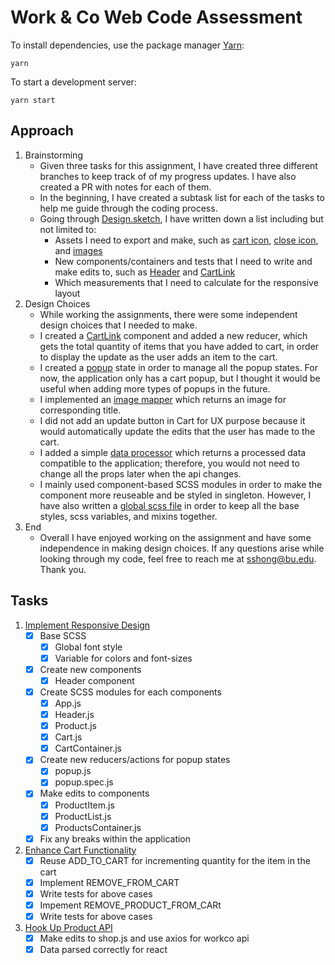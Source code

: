 # Work & Co Web Code Assessment

To install dependencies, use the package manager [Yarn](https://yarnpkg.com/en/):

```
yarn
```

To start a development server:

```
yarn start
```

## Approach
1. Brainstorming
    - Given three tasks for this assignment, I have created three different branches to keep track of of my progress updates. I have also created a PR with notes for each of them.
    - In the beginning, I have created a subtask list for each of the tasks to help me guide through the coding process.
    - Going through [Design.sketch](/assets/Design.sketch), I have written down a list including but not limited to:
        - Assets I need to export and make, such as [cart icon](/src/assets/icons/CartIcon.js), [close icon](/src/assets/icons/CloseIcon.js), and [images](/src/assets/images/)
        - New components/containers and tests that I need to write and make edits to, such as [Header](/src/containers/Header.js) and [CartLink](/src/components/CartLink.js)
        - Which measurements that I need to calculate for the responsive layout
2. Design Choices
    - While working the assignments, there were some independent design choices that I needed to make.
    - I created a [CartLink](/src/components/CartLink.js) component and added a new reducer, which gets the total quantity of items that you have added to cart, in order to display the update as the user adds an item to the cart.
    - I created a [popup](/src/reducers/popup.js) state in order to manage all the popup states. For now, the application only has a cart popup, but I thought it would be useful when adding more types of popups in the future.
    - I implemented an [image mapper](/src/api/image.js) which returns an image for corresponding title.
    - I did not add an update button in Cart for UX purpose because it would automatically update the edits that the user has made to the cart. 
    - I added a simple [data processor](/src/api/parser.js) which returns a processed data compatible to the application; therefore, you would not need to change all the props later when the api changes.
    - I mainly used component-based SCSS modules in order to make the component more reuseable and be styled in singleton. However, I have also written a [global scss file](/src/scss/) in order to keep all the base styles, scss variables, and mixins together.
3. End
    - Overall I have enjoyed working on the assignment and have some independence in making design choices. If any questions arise while looking through my code, feel free to reach me at sshong@bu.edu. Thank you.


## Tasks

1. [Implement Responsive Design](/tasks/01-responsive-design.md)
    - [x] Base SCSS
        - [x] Global font style
        - [x] Variable for colors and font-sizes
    - [x] Create new components
        - [x] Header component
    - [x] Create SCSS modules for each components
        - [x] App.js 
        - [x] Header.js
        - [x] Product.js
        - [x] Cart.js
        - [x] CartContainer.js
    - [x] Create new reducers/actions for popup states
        - [x] popup.js
        - [x] popup.spec.js
    - [x] Make edits to components
        - [x] ProductItem.js
        - [x] ProductList.js
        - [x] ProductsContainer.js
    - [x] Fix any breaks within the application
2. [Enhance Cart Functionality](/tasks/02-cart-enhancements.md)
    - [x] Reuse ADD_TO_CART for incrementing quantity for the item in the cart
    - [x] Implement REMOVE_FROM_CART 
    - [x] Write tests for above cases
    - [x] Impement REMOVE_PRODUCT_FROM_CARt
    - [x] Write tests for above cases 
3. [Hook Up Product API](/tasks/03-product-api.md)
    - [x] Make edits to shop.js and use axios for workco api
    - [x] Data parsed correctly for react

